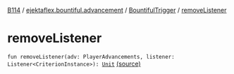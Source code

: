 [B114](../../index.md) / [ejektaflex.bountiful.advancement](../index.md) / [BountifulTrigger](index.md) / [removeListener](./remove-listener.md)

# removeListener

`fun removeListener(adv: PlayerAdvancements, listener: Listener<CriterionInstance>): `[`Unit`](https://kotlinlang.org/api/latest/jvm/stdlib/kotlin/-unit/index.html) [(source)](https://github.com/ejektaflex/Bountiful/tree/develop/src/main/kotlin/ejektaflex/bountiful/advancement/BountifulTrigger.kt#L20)